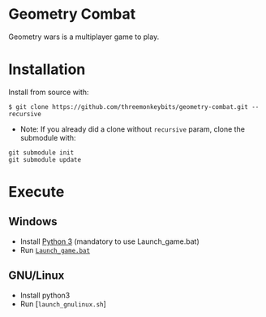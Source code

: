 # Geometry Combat

Geometry wars is a multiplayer game to play.

# Installation

Install from source with:

```
$ git clone https://github.com/threemonkeybits/geometry-combat.git --recursive
```

* Note: If you already did a clone without `recursive` param, clone the submodule with:

```
git submodule init
git submodule update
```

# Execute

## Windows

* Install [Python 3](https://www.python.org/downloads/) (mandatory to use Launch_game.bat)
* Run [`Launch_game.bat`](https://github.com/threemonkeybits/geometry-combat/blob/master/Launch_game.bat)

## GNU/Linux

* Install python3
* Run [`launch_gnulinux.sh`]
